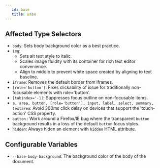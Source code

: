 ```yaml
---
   id: base
   title: Base
---
```




## Affected Type Selectors

 * `body`: Sets body background color as a best practice.
 * `img`:
    * Sets alt text style to italic.
    * Scales image fluidity with its container for rich text editor convenience.
    * Align to middle to prevent white space created by aligning to text baseline.
 * `iframe`: Removes the default border from iframes.
 * `[role='button']`: Fixes clickability of issue for traditionally non-focusable elements with role='button'.
 * `[tabindex='-1]`: Suppresses focus outline on non-focusable items.
 * `a, area, button, [role='button'], input, label, select, summary, textarea`: Avoid 300ms click delay on devices that support the 'touch-action' CSS property.
 * `button` : Work around a Firefox/IE bug where the transparent `button` background results in a loss of the default `button` focus styles.
 * `hidden`: Always hiden an element with `hidden` HTML attribute.
 
 ## Configurable Variables
 
 * `--base-body-background`: The background color of the body of the document.